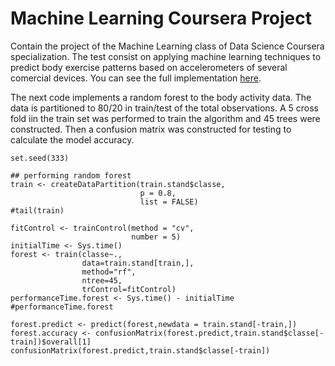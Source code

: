 # Machine Learning Coursera Project

Contain the project of the Machine Learning class of Data Science Coursera specialization. The test consist on applying machine learning techniques to predict body exercise patterns based on accelerometers of several comercial devices. You can see the full implementation <a href="https://caramirezal.github.io/dataScience/machineLearningCourseraProject.html">here</a>.

The next code implements a random forest to the body activity data. The
data is partitioned to 80/20 in train/test of the total observations. 
A 5 cross fold iin the train set was performed to train the algorithm
and 45 trees were constructed. Then a confusion matrix was constructed
for testing to calculate the model accuracy.

```
set.seed(333)

## performing random forest
train <- createDataPartition(train.stand$classe,
                             p = 0.8,
                             list = FALSE)
#tail(train)

fitControl <- trainControl(method = "cv",
                           number = 5)
initialTime <- Sys.time()
forest <- train(classe~.,
                data=train.stand[train,],
                method="rf",
                ntree=45,
                trControl=fitControl)
performanceTime.forest <- Sys.time() - initialTime
#performanceTime.forest

forest.predict <- predict(forest,newdata = train.stand[-train,])
forest.accuracy <- confusionMatrix(forest.predict,train.stand$classe[-train])$overall[1] 
confusionMatrix(forest.predict,train.stand$classe[-train])
```

